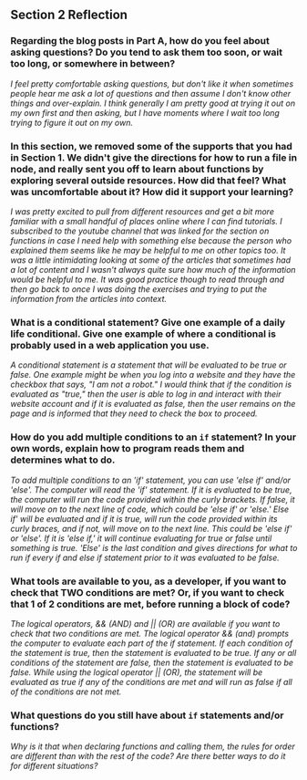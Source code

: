 ## Section 2 Reflection


### Regarding the blog posts in Part A, how do you feel about asking questions? Do you tend to ask them too soon, or wait too long, or somewhere in between?


*I feel pretty comfortable asking questions, but don't like it when sometimes people hear me ask a lot of questions and then assume I don't know other things and over-explain. I think generally I am pretty good at trying it out on my own first and then asking, but I have moments where I wait too long trying to figure it out on my own.*


### In this section, we removed some of the supports that you had in Section 1. We didn't give the directions for how to run a file in node, and really sent you off to learn about functions by exploring several outside resources. How did that feel? What was uncomfortable about it? How did it support your learning?


*I was pretty excited to pull from different resources and get a bit more familiar with a small handful of places online where I can find tutorials. I subscribed to the youtube channel that was linked for the section on functions in case I need help with something else because the person who explained them seems like he may be helpful to me on other topics too. It was a little intimidating looking at some of the articles that sometimes had a lot of content and I wasn't always quite sure how much of the information would be helpful to me. It was good practice though to read through and then go back to once I was doing the exercises and trying to put the information from the articles into context.*


### What is a conditional statement? Give one example of a daily life conditional. Give one example of where a conditional is probably used in a web application you use.


*A conditional statement is a statement that will be evaluated to be true or false. One example might be when you log into a website and they have the checkbox that says, "I am not a robot." I would think that if the condition is evaluated as "true," then the user is able to log in and interact with their website account and if it is evaluated as false, then the user remains on the page and is informed that they need to check the box to proceed.*


### How do you add multiple conditions to an `if` statement? In your own words, explain how to program reads them and determines what to do.


*To add multiple conditions to an 'if' statement, you can use 'else if' and/or 'else'. The computer will read the 'if' statement. If it is evaluated to be true, the computer will run the code provided within the curly brackets. If false, it will move on to the next line of code, which could be 'else if' or 'else.' Else if' will be evaluated and if it is true, will run the code provided within its curly braces, and if not, will move on to the next line. This could be 'else if' or 'else'. If it is 'else if,' it will continue evaluating for true or false until something is true. 'Else' is the last condition and gives directions for what to run if every if and else if statement prior to it was evaluated to be false.*


### What tools are available to you, as a developer, if you want to check that TWO conditions are met? Or, if you want to check that 1 of 2 conditions are met, before running a block of code?


*The logical operators, && (AND) and || (OR) are available if you want to check that two conditions are met. The logical operator && (and) prompts the computer to evaluate each part of the if statement. If each condition of the statement is true, then the statement is evaluated to be true. If any or all conditions of the statement are false, then the statement is evaluated to be false. While using the logical operator || (OR), the statement will be evaluated as true if any of the conditions are met and will run as false if all of the conditions are not met.*


### What questions do you still have about `if` statements and/or functions?


*Why is it that when declaring functions and calling them, the rules for order are different than with the rest of the code? Are there better ways to do it for different situations?*
